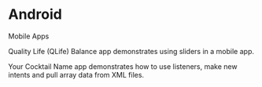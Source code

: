 # Android
Mobile Apps

Quality Life (QLife) Balance app demonstrates using sliders in a mobile app.

Your Cocktail Name app demonstrates how to use listeners, make new intents and pull array data from XML files.
